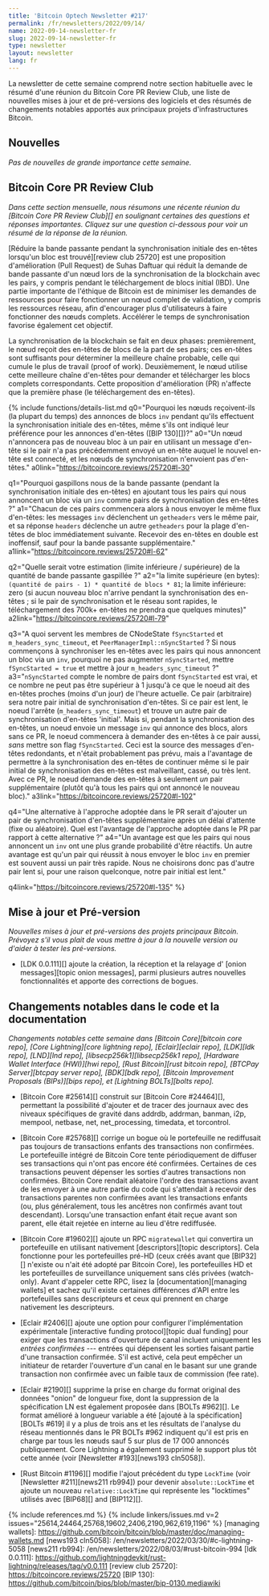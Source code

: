 ```yaml
---
title: 'Bitcoin Optech Newsletter #217'
permalink: /fr/newsletters/2022/09/14/
name: 2022-09-14-newsletter-fr
slug: 2022-09-14-newsletter-fr
type: newsletter
layout: newsletter
lang: fr
---
```

La newsletter de cette semaine comprend notre section habituelle avec le
résumé d'une réunion du Bitcoin Core PR Review Club, une liste de nouvelles
mises à jour et de pré-versions des logiciels et des résumés de changements notables
apportés aux principaux projets d'infrastructures Bitcoin.


## Nouvelles

*Pas de nouvelles de grande importance cette semaine.*

## Bitcoin Core PR Review Club

*Dans cette section mensuelle, nous résumons une récente réunion du
[Bitcoin Core PR Review Club][] en soulignant certaines des questions et réponses
importantes.  Cliquez sur une question ci-dessous pour voir un résumé de la réponse
de la réunion.*

[Réduire la bande passante pendant la synchronisation initiale des en-têtes
lorsqu'un bloc est trouvé][review club 25720] est une proposition d'amélioration (Pull Request)
de Suhas Daftuar qui réduit la demande de bande passante d'un nœud lors de la synchronisation
de la blockchain avec les pairs, y compris pendant le téléchargement de blocs initial (IBD).
Une partie importante de l'éthique de Bitcoin est de minimiser les demandes de ressources
pour faire fonctionner un nœud complet de validation, y compris les ressources réseau,
afin d'encourager plus d'utilisateurs à faire fonctionner des nœuds complets.
Accélérer le temps de synchronisation favorise également cet objectif.

La synchronisation de la blockchain se fait en deux phases: premièrement, le nœud
reçoit des en-têtes de blocs de la part de ses pairs; ces en-têtes sont suffisants
pour déterminer la meilleure chaîne probable, celle qui cumule le plus de travail (proof of work).
Deuxièmement, le nœud utilise cette meilleure chaîne d'en-têtes pour demander et
télécharger les blocs complets correspondants.
Cette proposition d'amélioration (PR) n'affecte que la première phase (le téléchargement
des en-têtes).

{% include functions/details-list.md
  q0="Pourquoi les nœuds reçoivent-ils (la plupart du temps) des annonces de blocs `inv`
  pendant qu'ils effectuent la synchronisation initiale des en-têtes, même s'ils ont indiqué
  leur préférence pour les annonces d'en-têtes ([BIP 130][])?"
  a0="Un nœud n'annoncera pas de nouveau bloc à un pair en utilisant un message d'en-tête
  si le pair n'a pas précédemment envoyé un en-tête auquel le nouvel en-tête est connecté,
  et les nœuds de synchronisation n'envoient pas d'en-têtes."
  a0link="https://bitcoincore.reviews/25720#l-30"

  q1="Pourquoi gaspillons nous de la bande passante (pendant la synchronisation initiale
  des en-têtes) en ajoutant tous les pairs qui nous annoncent un bloc via un `inv`
  comme pairs de synchronisation des en-têtes ?"
  a1="Chacun de ces pairs commencera alors à nous envoyer le même flux d'en-têtes:
  les messages `inv` déclenchent un `getheaders` vers le même pair, et sa réponse `headers` déclenche
  un autre `getheaders` pour la plage d'en-têtes de bloc immédiatement suivante. Recevoir
  des en-têtes en double est inoffensif, sauf pour la bande passante supplémentaire."
  a1link="https://bitcoincore.reviews/25720#l-62"

  q2="Quelle serait votre estimation (limite inférieure / supérieure) de la quantité de bande
  passante gaspillée ?"
  a2="la limite supérieure (en bytes): `(quantité de pairs - 1) * quantité de blocs * 81`;
  la limite inférieure: zero (si aucun nouveau bloc n'arrive pendant la synchronisation des
  en-têtes ; si le pair de synchronisation et le réseau sont rapides, le téléchargement des 700k+
  en-têtes ne prendra que quelques minutes)"
  a2link="https://bitcoincore.reviews/25720#l-79"

  q3="A quoi servent les membres de CNodeState `fSyncStarted` et `m_headers_sync_timeout`,
  et `PeerManagerImpl::nSyncStarted` ?
  Si nous commençons à synchroniser les en-têtes avec les pairs qui nous annoncent un bloc
  via un `inv`, pourquoi ne pas augmenter `nSyncStarted`, mettre `fSyncStarted = true`
  et mettre à jour `m_headers_sync_timeout` ?"
  a3="`nSyncStarted` compte le nombre de pairs dont `fSyncStarted` est vrai, et ce nombre
  ne peut pas être supérieur à 1 jusqu'à ce que le noeud ait des en-têtes proches (moins d'un jour)
  de l'heure actuelle. Ce pair (arbitraire) sera notre pair initial de synchronisation d'en-têtes.
  Si ce pair est lent, le noeud l'arrête (`m_headers_sync_timeout`) et trouve un autre pair de
  synchronisation d'en-têtes 'initial'. Mais si, pendant la synchronisation des en-têtes, un noeud
  envoie un message `inv` qui annonce des blocs, alors sans ce PR, le noeud commencera à demander des
  en-têtes à ce pair aussi, _sans_ mettre son flag `fSyncStarted`. Ceci est la source des messages
  d'en-têtes redondants, et n'était probablement pas prévu, mais a l'avantage de permettre à la
  synchronisation des en-têtes de continuer même si le pair initial de synchronisation des en-têtes est
  malveillant, cassé, ou très lent. Avec ce PR, le noeud demande des en-têtes à seulement _un_ pair
  supplémentaire (plutôt qu'à tous les pairs qui ont annoncé le nouveau bloc)."
  a3link="https://bitcoincore.reviews/25720#l-102"

  q4="Une alternative à l'approche adoptée dans le PR serait d'ajouter un pair de synchronisation
  d'en-têtes supplémentaire après un délai d'attente (fixe ou aléatoire). Quel est l'avantage
  de l'approche adoptée dans le PR par rapport à cette alternative ?"
  a4="Un avantage est que les pairs qui nous annoncent un `inv` ont une plus grande probabilité
  d'être réactifs. Un autre avantage est qu'un pair qui réussit à nous envoyer le bloc `inv`
  en premier est souvent aussi un pair très rapide. Nous ne choisirons donc pas d'autre pair
  lent si, pour une raison quelconque, notre pair initial est lent."

  q4link="https://bitcoincore.reviews/25720#l-135"
%}

## Mise à jour et Pré-version

*Nouvelles mises à jour et pré-versions des projets principaux Bitcoin. Prévoyez s'il vous plait
de vous mettre à jour à la nouvelle version ou d'aider à tester les pré-versions.*

- [LDK 0.0.111][] ajoute la création, la réception et la relayage d'
  [onion messages][topic onion messages], parmi plusieurs autres nouvelles fonctionnalités
  et apporte des corrections de bogues.

## Changements notables dans le code et la documentation

*Changements notables cette semaine dans [Bitcoin Core][bitcoin core repo], [Core
Lightning][core lightning repo], [Eclair][eclair repo], [LDK][ldk repo],
[LND][lnd repo], [libsecp256k1][libsecp256k1 repo], [Hardware Wallet
Interface (HWI)][hwi repo], [Rust Bitcoin][rust bitcoin repo], [BTCPay
Server][btcpay server repo], [BDK][bdk repo], [Bitcoin Improvement
Proposals (BIPs)][bips repo], et [Lightning BOLTs][bolts repo].*

- [Bitcoin Core #25614][] construit sur [Bitcoin Core #24464][], permettant
  la possibilité d'ajouter et de tracer des journaux avec des niveaux spécifiques
  de gravité dans addrdb, addrman, banman, i2p, mempool, netbase, net, net_processing,
  timedata, et torcontrol.

- [Bitcoin Core #25768][] corrige un bogue où le portefeuille ne rediffusait
pas toujours de transactions enfants des transactions non confirmées.
Le portefeuille intégré de Bitcoin Core tente périodiquement de diffuser
ses transactions qui n'ont pas encore été confirmées. Certaines de ces
transactions peuvent dépenser les sorties d'autres transactions non confirmées.
Bitcoin Core rendait aléatoire l'ordre des transactions avant de les envoyer à une autre
partie du code qui s'attendait à recevoir des transactions parentes
non confirmées avant les transactions enfants (ou, plus généralement, tous les
ancêtres non confirmés avant tout descendant). Lorsqu'une transaction enfant
était reçue avant son parent, elle était rejetée en interne au lieu d'être rediffusée.

- [Bitcoin Core #19602][] ajoute un RPC `migratewallet` qui convertira un portefeuille
en utilisant nativement [descriptors][topic descriptors]. Cela fonctionne pour
les portefeuilles pré-HD (ceux créés avant que [BIP32][] n'existe ou n'ait été adopté
par Bitcoin Core), les portefeuilles HD et les portefeuilles de surveillance uniquement
sans clés privées (watch-only). Avant d'appeler cette RPC, lisez la [documentation][managing wallets]
et sachez qu'il existe certaines différences d'API entre les portefeuilles sans descripteurs
et ceux qui prennent en charge nativement les descripteurs.

<!-- TODO:harding to separate dual funding from interactive funding -->

- [Eclair #2406][] ajoute une option pour configurer l'implémentation expérimentale
  [interactive funding protocol][topic dual funding] pour exiger que les transactions
  d'ouverture de canal incluent uniquement les *entrées confirmées* --- entrées qui
  dépensent les sorties faisant partie d'une transaction confirmée. S'il est activé,
  cela peut empêcher un initiateur de retarder l'ouverture d'un canal en le basant
  sur une grande transaction non confirmée avec un faible taux de commission (fee rate).

- [Eclair #2190][] supprime la prise en charge du format original des données "onion"
de longueur fixe, dont la suppression de la spécification LN est également proposée
dans [BOLTs #962][].  Le format amélioré à longueur variable a été [ajouté à la
spécification][BOLTs #619] il y a plus de trois ans et les résultats de l'analyse du
réseau mentionnés dans le PR BOLTs #962 indiquent qu'il est pris en charge par tous
les nœuds sauf 5 sur plus de 17 000 annoncés publiquement.  Core Lightning a également
supprimé le support plus tôt cette année (voir [Newsletter #193][news193 cln5058]).

- [Rust Bitcoin #1196][] modifie l'ajout précédent du type  `LockTime`
(voir [Newsletter #211][news211 rb994]) pour devenir `absolute::LockTime`
et ajoute un nouveau `relative::LockTime` qui représente les "locktimes" utilisés
avec [BIP68][] and [BIP112][].

{% include references.md %}
{% include linkers/issues.md v=2 issues="25614,24464,25768,19602,2406,2190,962,619,1196" %}
[managing wallets]: https://github.com/bitcoin/bitcoin/blob/master/doc/managing-wallets.md
[news193 cln5058]: /en/newsletters/2022/03/30/#c-lightning-5058
[news211 rb994]: /en/newsletters/2022/08/03/#rust-bitcoin-994
[ldk 0.0.111]: https://github.com/lightningdevkit/rust-lightning/releases/tag/v0.0.111
[review club 25720]: https://bitcoincore.reviews/25720
[BIP 130]: https://github.com/bitcoin/bips/blob/master/bip-0130.mediawiki
